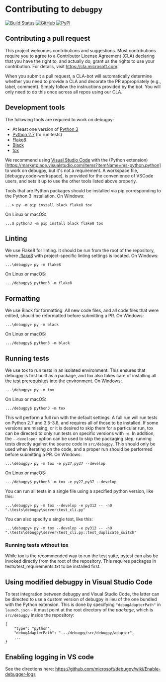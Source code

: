 # Contributing to `debugpy`

[![Build Status](https://dev.azure.com/debugpy/debugpy/_apis/build/status/debugpy-test-automation?branchName=main)](https://dev.azure.com/debugpy/debugpy/_build/latest?definitionId=1&branchName=main)
[![GitHub](https://img.shields.io/badge/license-MIT-brightgreen.svg)](https://raw.githubusercontent.com/microsoft/debugpy/main/LICENSE)
[![PyPI](https://img.shields.io/pypi/v/ptvsd.svg)](https://pypi.org/project/ptvsd/)


## Contributing a pull request
This project welcomes contributions and suggestions. Most contributions require you to agree to a
Contributor License Agreement (CLA) declaring that you have the right to, and actually do, grant us
the rights to use your contribution. For details, visit https://cla.microsoft.com.

When you submit a pull request, a CLA-bot will automatically determine whether you need to provide
a CLA and decorate the PR appropriately (e.g., label, comment). Simply follow the instructions
provided by the bot. You will only need to do this once across all repos using our CLA.

## Development tools

The following tools are required to work on debugpy:

- At least one version of [Python 3](https://www.python.org/downloads/)
- [Python 2.7](https://www.python.org/downloads/release/python-2717/) (to run tests)
- [Flake8](http://flake8.pycqa.org/en/stable/)
- [Black](https://black.readthedocs.io/en/stable/)
- [tox](https://tox.readthedocs.io/en/latest/)

We recommend using [Visual Studio Code](https://code.visualstudio.com/) with the (Python extension)[https://marketplace.visualstudio.com/items?itemName=ms-python.python] to work on debugpy, but it's not a requirement. A workspace file, [debugpy.code-workspace], is provided for the convenience of VSCode users, and sets it up to use the other tools listed above properly.

Tools that are Python packages should be installed via pip corresponding to the Python 3 installation. On Windows:
```
...> py -m pip install black flake8 tox
```
On Linux or macOS:
```
...$ python3 -m pip install black flake8 tox
```

## Linting
We use Flake8 for linting. It should be run from the root of the repository, where [.flake8](.flake8) with project-specific linting settings is located. On Windows:
```
...\debugpy> py -m flake8
```
On Linux or macOS:
```
.../debugpy$ python3 -m flake8
```

## Formatting
We use Black for formatting. All new code files, and all code files that were edited, should be reformatted before submitting a PR. On Windows:
```
...\debugpy> py -m black
```
On Linux or macOS:
```
.../debugpy$ python3 -m black
```

## Running tests

We use tox to run tests in an isolated environment. This ensures that debugpy is first built as a package, and tox also takes care of installing all the test prerequisites into the environment. On Windows:
```
...\debugpy> py -m tox
```
On Linux or macOS:
```
.../debugpy$ python3 -m tox
```
This will perform a full run with the default settings. A full run will run tests on Python 2.7 and 3.5-3.8, and requires all of those to be installed. If some versions are missing, or it is desired to skip them for a particular run, tox can be directed to only run tests on specific versions with `-e`. In addition, the `--developer` option can be used to skip the packaging step, running tests directly against the source code in `src/debugpy`. This should only be used when iterating on the code, and a proper run should be performed before submitting a PR. On Windows:
```
...\debugpy> py -m tox -e py27,py37 --develop
```
On Linux or macOS:
```
.../debugpy$ python3 -m tox -e py27,py37 --develop
```

You can run all tests in a single file using a specified python version, like this:
```
...\debugpy> py -m tox --develop -e py312 -- -n0 ".\tests\debugpy\server\test_cli.py"
```

You can also specify a single test, like this:
```
...\debugpy> py -m tox --develop -e py312 -- -n0 ".\tests\debugpy\server\test_cli.py::test_duplicate_switch"
```

### Running tests without tox

While tox is the recommended way to run the test suite, pytest can also be invoked directly from the root of the repository. This requires packages in tests/test_requirements.txt to be installed first.

## Using modified debugpy in Visual Studio Code
To test integration between debugpy and Visual Studio Code, the latter can be directed to use a custom version of debugpy in lieu of the one bundled with the Python extension. This is done by specifying `"debugAdapterPath"` in `launch.json` - it must point at the root directory of the *package*, which is `src/debugpy` inside the repository:

```json5
{
    "type": "python",
    "debugAdapterPath": ".../debugpy/src/debugpy/adapter",
    ...
}
```

## Enabling logging in VS code
See the directions here:
https://github.com/microsoft/debugpy/wiki/Enable-debugger-logs
